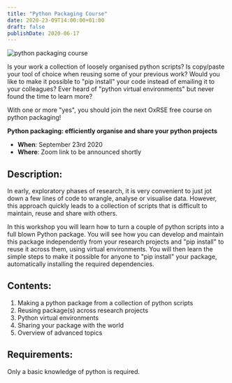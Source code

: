 ```yaml
---
title: "Python Packaging Course"
date: 2020-23-09T14:00:00+01:00
draft: false
publishDate: 2020-06-17
---
```


![python packaging course](/images/events/python_packaging_course_1080.jpg "python packaging course")

Is your work a collection of loosely organised python scripts?
Is copy/paste your tool of choice when reusing some of your previous work?
Would you like to make it possible to "pip install" your code instead of
emailing it to your colleagues? Ever heard of "python virtual environments" but never found the time
to learn more?

With one or more "yes", you should join the next OxRSE free course on python
packaging!

**Python packaging: efficiently organise and share your python projects**

- **When**: September 23rd 2020
- **Where**: Zoom link to be announced shortly

## Description:

In early, exploratory phases of research, it is very convenient to just jot down
a few lines of code to wrangle, analyse or visualise data.
However, this approach quickly leads to a collection of scripts that is difficult 
to maintain, reuse and share with others.

In this workshop you will learn how to turn a couple of python scripts into
a full blown Python package. You will see how you can develop and maintain
this package independently from your research projects and "pip install" to
reuse it across them, using virtual environments.
You will then learn the simple steps to make it possible for anyone to "pip
install" your package, automatically installing the required dependencies.

## Contents:

1. Making a python package from a collection of python scripts
2. Reusing package(s) across research projects
3. Python virtual environments
4. Sharing your package with the world
5. Overview of advanced topics
  
## Requirements:

Only a basic knowledge of python is required.

